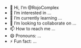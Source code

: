 - 👋 Hi, I’m @RojoComplex
- 👀 I’m interested in ...
- 🌱 I’m currently learning ...
- 💞️ I’m looking to collaborate on ...
- 📫 How to reach me ...
- 😄 Pronouns: ...
- ⚡ Fun fact: ...

<!---
RojoComplex/RojoComplex is a ✨ special ✨ repository because its `README.md` (this file) appears on your GitHub profile.
You can click the Preview link to take a look at your changes.
--->
